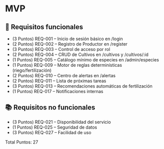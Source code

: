 # MVP

## 🔮 Requisitos funcionales

- (3 Puntos) REQ-001 – Inicio de sesión básico en /login
- (2 Puntos) REQ-002 – Registro de Productor en /register
- (3 Puntos) REQ-003 – Control de acceso por rol
- (2 Puntos) REQ-004 – CRUD de Cultivos en /cultivos y /cultivos/:id
- (1 Puntos) REQ-005 – Catálogo mínimo de especies en /admin/especies
- (1 Puntos) REQ-009 – Motor de reglas determinísticas (riego/fertilización)
- (2 Puntos) REQ-010 – Centro de alertas en /alertas
- (2 Puntos) REQ-011 – Lista de próximas tareas
- (3 Puntos) REQ-013 – Recomendaciones automáticas de fertilización
- (1 Puntos) REQ-017 – Notificaciones internas

## 📚 Requisitos no funcionales

- (3 Puntos) REQ-021 – Disponibilidad del servicio
- (1 Puntos) REQ-025 – Seguridad de datos
- (3 Puntos) REQ-027 – Facilidad de uso

Total Puntos: 27
